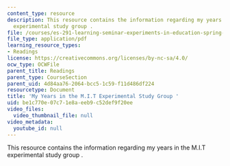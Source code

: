 ```yaml
---
content_type: resource
description: This resource contains the information regarding my years in the M.I.T
  experimental study group .
file: /courses/es-291-learning-seminar-experiments-in-education-spring-2003/be1c770e07c71e8aeeb9c52def9f20ee_MITES_291S03_Valley_fnl.pdf
file_type: application/pdf
learning_resource_types:
- Readings
license: https://creativecommons.org/licenses/by-nc-sa/4.0/
ocw_type: OCWFile
parent_title: Readings
parent_type: CourseSection
parent_uid: 4d84aa76-2064-bcc5-1c59-f11d486df224
resourcetype: Document
title: 'My Years in the M.I.T Experimental Study Group '
uid: be1c770e-07c7-1e8a-eeb9-c52def9f20ee
video_files:
  video_thumbnail_file: null
video_metadata:
  youtube_id: null
---
```

This resource contains the information regarding my years in the M.I.T experimental study group .